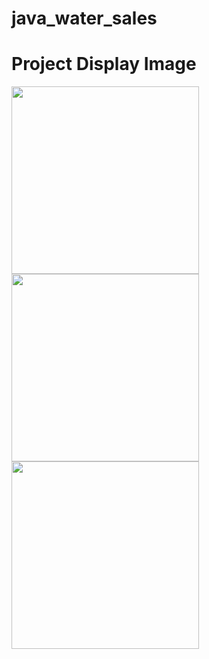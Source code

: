 # java_water_sales

# Project Display Image
<p>
  
<a href="https://https://github.com/bayrakyunus/java_water_sales/blob/master/screenshots/watersales1.png" target="_blank">
<img src="https://https://github.com/bayrakyunus/java_water_sales/blob/master/screenshots/watersales1.png" width="300" style="max-width:100%;"></a>

<a href="https://https://github.com/bayrakyunus/java_water_sales/blob/master/screenshots/watersales2.png" target="_blank">
<img src="https://https://github.com/bayrakyunus/java_water_sales/blob/master/screenshots/watersales2.png" width="300" style="max-width:100%;"></a>

<a href="https://https://github.com/bayrakyunus/java_water_sales/blob/master/screenshots/watersales3.png" target="_blank">
<img src="https://https://github.com/bayrakyunus/java_water_sales/blob/master/screenshots/watersales3.png" width="300" style="max-width:100%;"></a>

</p>
